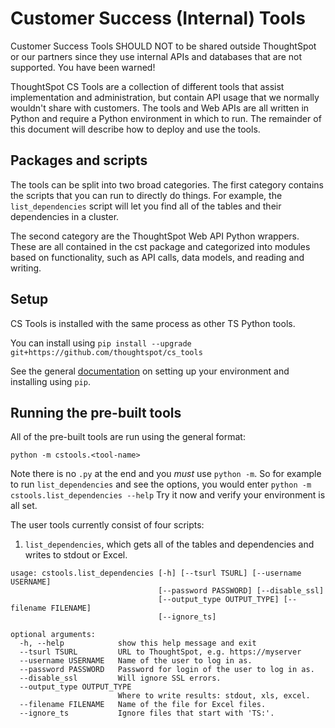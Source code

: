 # Customer Success (Internal) Tools

Customer Success Tools SHOULD NOT to be shared outside ThoughtSpot or our partners since they use
internal APIs and databases that are not supported.  You have been warned!

ThoughtSpot CS Tools are a collection of different tools that assist implementation and administration, but contain
API usage that we normally wouldn't share with customers. The tools and Web APIs are all written in Python and 
require a Python environment in which to run.  The remainder of this document will describe how to deploy and use 
the tools.

## Packages and scripts

The tools can be split into two broad categories.  The first category contains the scripts that you can run to 
directly do things.  For example, the `list_dependencies` script will let you find all of the tables and their
dependencies in a cluster.

The second category are the ThoughtSpot Web API Python wrappers.  These are all contained in the cst package and 
categorized into modules based on functionality, such as API calls, data models, and reading and writing.

## Setup

CS Tools is installed with the same process as other TS Python tools.

You can install using `pip install --upgrade git+https://github.com/thoughtspot/cs_tools`

See the general [documentation](https://github.com/thoughtspot/community-tools/tree/master/python_tools) on setting 
up your environment and installing using `pip`.

## Running the pre-built tools

All of the pre-built tools are run using the general format: 

`python -m cstools.<tool-name>`

Note there is no `.py` at the end and you *must* use `python -m`.  So for example to run `list_dependencies` and see the 
options, you would enter `python -m cstools.list_dependencies --help`  Try it now and verify your environment is all set.

The user tools currently consist of four scripts:
1. `list_dependencies`, which gets all of the tables and dependencies and writes to stdout or Excel.

~~~
usage: cstools.list_dependencies [-h] [--tsurl TSURL] [--username USERNAME]
                                 [--password PASSWORD] [--disable_ssl]
                                 [--output_type OUTPUT_TYPE] [--filename FILENAME]
                                 [--ignore_ts]

optional arguments:
  -h, --help            show this help message and exit
  --tsurl TSURL         URL to ThoughtSpot, e.g. https://myserver
  --username USERNAME   Name of the user to log in as.
  --password PASSWORD   Password for login of the user to log in as.
  --disable_ssl         Will ignore SSL errors.
  --output_type OUTPUT_TYPE
                        Where to write results: stdout, xls, excel.
  --filename FILENAME   Name of the file for Excel files.
  --ignore_ts           Ignore files that start with 'TS:'.
 ~~~ 